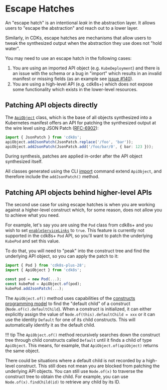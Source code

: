 # Escape Hatches

An "escape hatch" is an intentional _leak_ in the abstraction layer. It allows
users to "escape the abstraction" and reach out to a lower layer.

Similarly, in CDKs, escape hatches are mechanisms that allow users to tweak the
synthesized output when the abstraction they use does not "hold water".

You may need to use an escape hatch in the following cases:

1. You are using an imported API object (e.g. `KubeDeployment`) and there is an
   issue with the schema or a bug in "import" which results in an invalid
   manifest or missing fields (as an example see
   [issue #140](https://github.com/cdk8s-team/cdk8s/issues/140)).
2. You are using a high-level API (e.g. cdk8s+) which does not expose some
   functionality which exists in the lower-level resources.

## Patching API objects directly

The [`ApiObject`](./api-object.md) class, which is the base of all objects
synthesized into a Kubernetes manifest offers an API for patching the
synthesized output at the wire level using JSON Patch
([RFC-6902](http://tools.ietf.org/html/rfc6902)):

```ts
import { JsonPatch } from 'cdk8s';
apiObject.addJsonPatch(JsonPatch.replace('/foo', 'bar'));
apiObject.addJsonPatch(JsonPatch.add('/foo/bar/0', { bar: 123 }));
```

During synthesis, patches are applied in-order after the API object synthesized
itself.

All classes generated using the CLI [import](../cli/import.md) command extend
`ApiObject`, and therefore include the `addJsonPatch()` method.

## Patching API objects behind higher-level APIs

The second use case for using escape hatches is when you are working against a
higher-level construct which, for some reason, does not allow you to achieve
what you need.

For example, let's say you are using the `Pod` class from cdk8s+ and you wish to
set [`enableServiceLinks`] to `true`. This feature is currently not supported in
the cdk8s+ `Pod` API, so you'll want to patch the underlying `KubePod` and set
this value.

[`enableServiceLinks`]: https://kubernetes.io/docs/reference/generated/kubernetes-api/v1.19/#podspec-v1-core

To do that, you will need to "peak" into the construct tree and find the underlying
API object, so you can apply the patch to it:

```ts
import { Pod } from 'cdk8s-plus-28';
import { ApiObject } from 'cdk8s';

const pod = new Pod(...);
const kubePod = ApiObject.of(pod);
kubePod.addJsonPatch(...);
```

The `ApiObject.of()` method uses capabilities of the [constructs programming
model](./constructs.md) to find the "default child" of a construct
(`Node.of(c).defaultChild`). When a construct is initialized, it can either
explicitly assign the value of `Node.of(this).defaultChild = xxx` or it can use
the identity `Default` for one of its child constructs. This will automatically
identify it as the default child.

!!! tip
    The `ApiObject.of()` method recursively searches down the construct tree
    through child constructs called `Default` until it finds a child of type
    `ApiObject`. This means, for example, that `ApiObject.of(apiObject)` returns
    the same object.

There could be situations where a default child is not recorded by a high-level
construct. This still does not mean you are blocked from patching the underlying
API objects. You can still use `Node.of(x)` to traverse the construct tree to
obtain the child. For example, you can use `Node.of(x).findChild(id)` to
retrieve any child by its ID.
